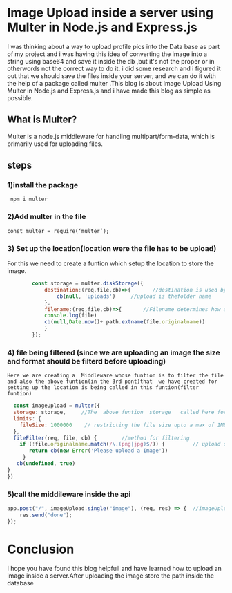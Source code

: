 # Image Upload inside a server using Multer in Node.js and Express.js

I was thinking about a way to upload  profile pics into the Data base as part of my project and  i was having this idea of converting the image into a string using base64 and save it inside the db ,but it's not the proper or in otherwords not the correct way to do it. i did  some research and i figured it out that we should save the files inside your server, and we can do it with   the help of a  package called multer .This blog is about Image Upload Using Multer in Node.js and Express.js and i have made this blog as simple as possible.

## What is Multer?

Multer is a node.js middleware for handling multipart/form-data, which is primarily used for uploading files.

## steps

### 1)install the package

     npm i multer

### 2)Add multer in the file

    const multer = require(‘multer’);

### 3) Set up the location(location were the file has to be upload)

For this we need to create a funtion which setup the location to store the image.

```js
        const storage = multer.diskStorage({
            destination:(req,file,cb)=>{       //destination is used by the application to know the location path  to store the images
                cb(null, 'uploads')     //upload is thefolder name
            },
            filename:(req,file,cb)=>{       //Filename determines how a file should be named in the folder.
            console.log(file)
            cb(null,Date.now()+ path.extname(file.originalname))        //null – because we aren’t showing an error.
            }
        });
```
### 4) file being filtered (since we are uploading an image the size and format should be filterd before uploading)

    Here we are creating a  Middleware whose funtion is to filter the file and also the above funtion(in the 3rd pont)that  we have created for setting up the location is being called in this funtion(filter funtion)
```js
  const imageUpload = multer({
  storage: storage,     //The  above funtion  storage   called here for setting up the location
  limits: {
    fileSize: 1000000    // restricting the file size upto a max of 1MB
  },
  fileFilter(req, file, cb) {        //method for filtering
    if (!file.originalname.match(/\.(png|jpg)$/)) {         // upload only png and jpg format
       return cb(new Error('Please upload a Image'))
     }
   cb(undefined, true)
}
})
```
### 5)call the middileware inside the api 

```js
app.post("/", imageUpload.single("image"), (req, res) => {  //imageUpload being the middileware and .single means a single image, you can use array etc as well
    res.send("done");
});
```

# Conclusion
I hope you have found this blog helpfull and have learned how to upload an image inside a server.After uploading the image store the path inside the database
